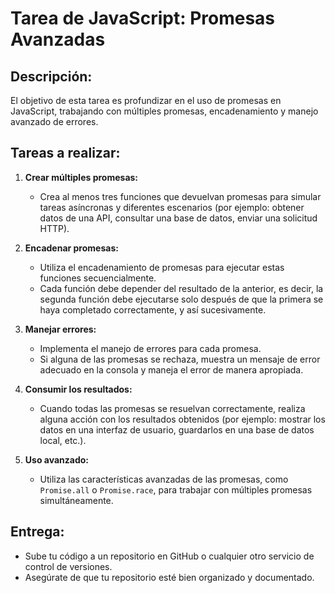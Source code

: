 # Tarea de JavaScript: Promesas Avanzadas

## Descripción:

El objetivo de esta tarea es profundizar en el uso de promesas en JavaScript,
trabajando con múltiples promesas, encadenamiento y manejo avanzado de errores.

## Tareas a realizar:

1. **Crear múltiples promesas:**

   - Crea al menos tres funciones que devuelvan promesas para simular tareas
     asíncronas y diferentes escenarios (por ejemplo: obtener datos de una API,
     consultar una base de datos, enviar una solicitud HTTP).

2. **Encadenar promesas:**

   - Utiliza el encadenamiento de promesas para ejecutar estas funciones
     secuencialmente.
   - Cada función debe depender del resultado de la anterior, es decir, la
     segunda función debe ejecutarse solo después de que la primera se haya
     completado correctamente, y así sucesivamente.

3. **Manejar errores:**

   - Implementa el manejo de errores para cada promesa.
   - Si alguna de las promesas se rechaza, muestra un mensaje de error adecuado
     en la consola y maneja el error de manera apropiada.

4. **Consumir los resultados:**

   - Cuando todas las promesas se resuelvan correctamente, realiza alguna acción
     con los resultados obtenidos (por ejemplo: mostrar los datos en una
     interfaz de usuario, guardarlos en una base de datos local, etc.).

5. **Uso avanzado:**
   - Utiliza las características avanzadas de las promesas, como `Promise.all` o
     `Promise.race`, para trabajar con múltiples promesas simultáneamente.

## Entrega:

- Sube tu código a un repositorio en GitHub o cualquier otro servicio de control
  de versiones.
- Asegúrate de que tu repositorio esté bien organizado y documentado.
